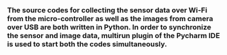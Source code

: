 ### The source codes for collecting the sensor data over Wi-Fi from the micro-controller as well as the images from camera over USB are both written in Python. In order to synchronize the sensor and image data, multirun plugin of the Pycharm IDE is used to start both the codes simultaneously.
